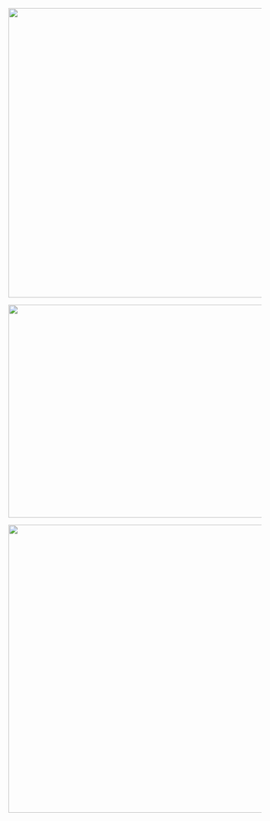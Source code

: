 <p align="center">
<img src="https://user-images.githubusercontent.com/75305251/167761437-22cdbf72-6ce2-43dd-919a-96e07c1282da.png" alt="Search" height="575" width="1240">
</p> 

<p align="center">
<img src="https://user-images.githubusercontent.com/75305251/167761445-e248a0b0-94d2-4332-8905-0da9e6a64b87.png" alt="Search" height="423" width="1455">
</p> 

<p align="center">
<img src="https://user-images.githubusercontent.com/75305251/167761449-92470e29-d5ea-4380-954d-d8c92d6c25c9.png" alt="Search" height="572" width="1225">
</p> 
